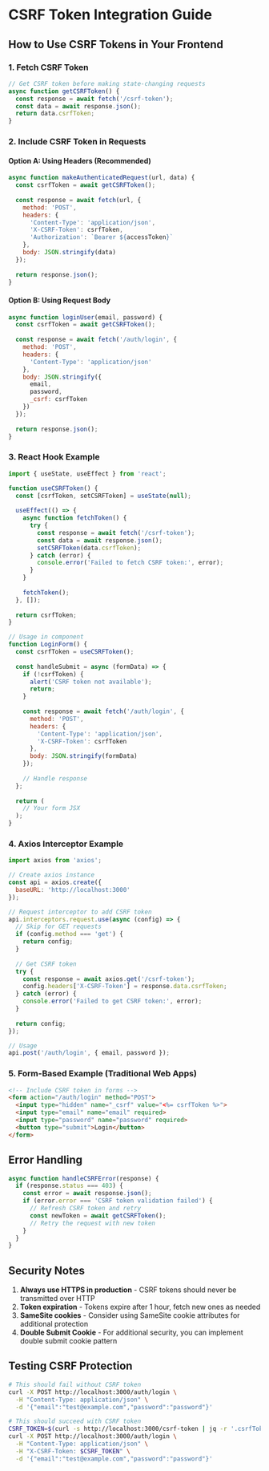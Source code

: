 # CSRF Token Integration Guide

## How to Use CSRF Tokens in Your Frontend

### 1. Fetch CSRF Token

```javascript
// Get CSRF token before making state-changing requests
async function getCSRFToken() {
  const response = await fetch('/csrf-token');
  const data = await response.json();
  return data.csrfToken;
}
```

### 2. Include CSRF Token in Requests

#### Option A: Using Headers (Recommended)
```javascript
async function makeAuthenticatedRequest(url, data) {
  const csrfToken = await getCSRFToken();
  
  const response = await fetch(url, {
    method: 'POST',
    headers: {
      'Content-Type': 'application/json',
      'X-CSRF-Token': csrfToken,
      'Authorization': `Bearer ${accessToken}`
    },
    body: JSON.stringify(data)
  });
  
  return response.json();
}
```

#### Option B: Using Request Body
```javascript
async function loginUser(email, password) {
  const csrfToken = await getCSRFToken();
  
  const response = await fetch('/auth/login', {
    method: 'POST',
    headers: {
      'Content-Type': 'application/json'
    },
    body: JSON.stringify({
      email,
      password,
      _csrf: csrfToken
    })
  });
  
  return response.json();
}
```

### 3. React Hook Example

```jsx
import { useState, useEffect } from 'react';

function useCSRFToken() {
  const [csrfToken, setCSRFToken] = useState(null);
  
  useEffect(() => {
    async function fetchToken() {
      try {
        const response = await fetch('/csrf-token');
        const data = await response.json();
        setCSRFToken(data.csrfToken);
      } catch (error) {
        console.error('Failed to fetch CSRF token:', error);
      }
    }
    
    fetchToken();
  }, []);
  
  return csrfToken;
}

// Usage in component
function LoginForm() {
  const csrfToken = useCSRFToken();
  
  const handleSubmit = async (formData) => {
    if (!csrfToken) {
      alert('CSRF token not available');
      return;
    }
    
    const response = await fetch('/auth/login', {
      method: 'POST',
      headers: {
        'Content-Type': 'application/json',
        'X-CSRF-Token': csrfToken
      },
      body: JSON.stringify(formData)
    });
    
    // Handle response
  };
  
  return (
    // Your form JSX
  );
}
```

### 4. Axios Interceptor Example

```javascript
import axios from 'axios';

// Create axios instance
const api = axios.create({
  baseURL: 'http://localhost:3000'
});

// Request interceptor to add CSRF token
api.interceptors.request.use(async (config) => {
  // Skip for GET requests
  if (config.method === 'get') {
    return config;
  }
  
  // Get CSRF token
  try {
    const response = await axios.get('/csrf-token');
    config.headers['X-CSRF-Token'] = response.data.csrfToken;
  } catch (error) {
    console.error('Failed to get CSRF token:', error);
  }
  
  return config;
});

// Usage
api.post('/auth/login', { email, password });
```

### 5. Form-Based Example (Traditional Web Apps)

```html
<!-- Include CSRF token in forms -->
<form action="/auth/login" method="POST">
  <input type="hidden" name="_csrf" value="<%= csrfToken %>">
  <input type="email" name="email" required>
  <input type="password" name="password" required>
  <button type="submit">Login</button>
</form>
```

## Error Handling

```javascript
async function handleCSRFError(response) {
  if (response.status === 403) {
    const error = await response.json();
    if (error.error === 'CSRF token validation failed') {
      // Refresh CSRF token and retry
      const newToken = await getCSRFToken();
      // Retry the request with new token
    }
  }
}
```

## Security Notes

1. **Always use HTTPS in production** - CSRF tokens should never be transmitted over HTTP
2. **Token expiration** - Tokens expire after 1 hour, fetch new ones as needed
3. **SameSite cookies** - Consider using SameSite cookie attributes for additional protection
4. **Double Submit Cookie** - For additional security, you can implement double submit cookie pattern

## Testing CSRF Protection

```bash
# This should fail without CSRF token
curl -X POST http://localhost:3000/auth/login \
  -H "Content-Type: application/json" \
  -d '{"email":"test@example.com","password":"password"}'

# This should succeed with CSRF token
CSRF_TOKEN=$(curl -s http://localhost:3000/csrf-token | jq -r '.csrfToken')
curl -X POST http://localhost:3000/auth/login \
  -H "Content-Type: application/json" \
  -H "X-CSRF-Token: $CSRF_TOKEN" \
  -d '{"email":"test@example.com","password":"password"}'
```